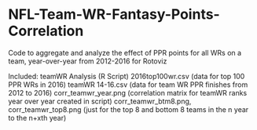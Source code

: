 # NFL-Team-WR-Fantasy-Points-Correlation
Code to aggregate and analyze the effect of PPR points for all WRs on a team, year-over-year from 2012-2016 for Rotoviz

Included:
teamWR Analysis (R Script)
2016top100wr.csv (data for top 100 PPR WRs in 2016)
teamWR 14-16.csv (data for team WR PPR finishes from 2012 to 2016)
corr_teamwr_year.png (correlation matrix for teamWR ranks year over year created in script)
corr_teamwr_btm8.png, corr_teamwr_top8.png (just for the top 8 and bottom 8 teams in the n year to the n+xth year)
